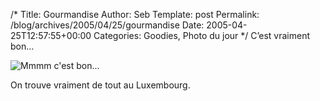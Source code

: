 /*
 Title: Gourmandise
 Author: Seb
 Template: post
 Permalink: /blog/archives/2005/04/25/gourmandise
 Date: 2005-04-25T12:57:55+00:00
 Categories: Goodies, Photo du jour
*/
C&rsquo;est vraiment bon&#8230;

<!--more-->

![Mmmm c\'est bon...][1]

On trouve vraiment de tout au Luxembourg.

 [1]: /blog/images/gourmandise.jpg
